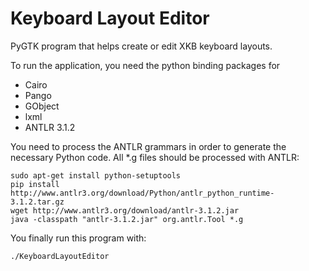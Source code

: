 # Keyboard Layout Editor

PyGTK program that helps create or edit XKB keyboard layouts.

To run the application, you need the python binding packages for
* Cairo
* Pango
* GObject
* lxml
* ANTLR 3.1.2

You need to process the ANTLR grammars in order to generate the necessary Python code.
All *.g files should be processed with ANTLR:

    sudo apt-get install python-setuptools
    pip install http://www.antlr3.org/download/Python/antlr_python_runtime-3.1.2.tar.gz
    wget http://www.antlr3.org/download/antlr-3.1.2.jar
    java -classpath "antlr-3.1.2.jar" org.antlr.Tool *.g

You finally run this program with:

    ./KeyboardLayoutEditor
